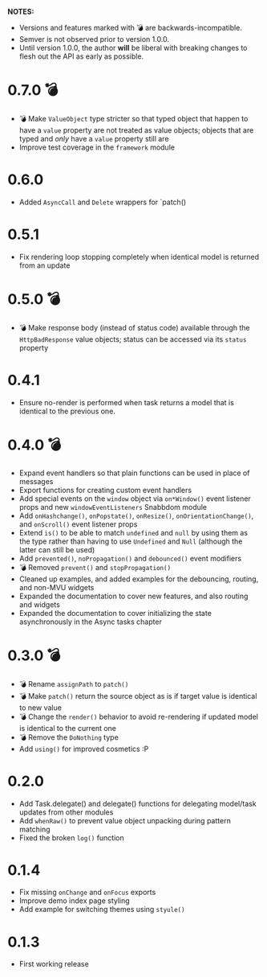 **NOTES:**

- Versions and features marked with 💣 are backwards-incompatible.
- Semver is not observed prior to version 1.0.0.
- Until version 1.0.0, the author **will** be liberal with breaking changes to
  flesh out the API as early as possible.
  
# 0.7.0 💣

- 💣 Make `ValueObject` type stricter so that typed object that happen to have 
  a `value` property are not treated as value objects; objects that are typed
  and *only* have a `value` property still are
- Improve test coverage in the `framework` module

# 0.6.0

- Added `AsyncCall` and `Delete` wrappers for `patch()

# 0.5.1

- Fix rendering loop stopping completely when identical model is returned from
  an update
 
# 0.5.0 💣

- 💣 Make response body (instead of status code) available through the
  `HttpBadResponse` value objects; status can be accessed via its `status`
  property

# 0.4.1

- Ensure no-render is performed when task returns a model that is identical to
  the previous one.

# 0.4.0 💣

- Expand event handlers so that plain functions can be used in place of messages
- Export functions for creating custom event handlers
- Add special events on the `window` object via `on*Window()` event listener
  props and new `windowEventListeners` Snabbdom module
- Add `onHashchange()`, `onPopstate()`, `onResize()`,
  `onOrientationChange()`, and `onScroll()` event listener props
- Extend `is()` to be able to match `undefined` and `null` by using them as the
  type rather than having to use `Undefined` and `Null` (although the latter can
  still be used)
- Add `prevented()`, `noPropagation()` and `debounced()` event modifiers
- 💣 Removed `prevent()` and `stopPropagation()`
- Cleaned up examples, and added examples for the debouncing, routing, and
  non-MVU widgets
- Expanded the documentation to cover new features, and also routing and widgets
- Expanded the documentation to cover initializing the state asynchronously in
  the Async tasks chapter

# 0.3.0 💣

- 💣 Rename `assignPath` to `patch()`
- 💣 Make `patch()` return the source object as is if target value is identical
  to new value
- 💣 Change the `render()` behavior to avoid re-rendering if updated model is
  identical to the current one
- 💣 Remove the `DoNothing` type
- Add `using()` for improved cosmetics :P

# 0.2.0

- Add Task.delegate() and delegate() functions for delegating model/task updates
  from other modules
- Add `whenRaw()` to prevent value object unpacking during pattern matching
- Fixed the broken `log()` function

# 0.1.4

- Fix missing `onChange` and `onFocus` exports
- Improve demo index page styling
- Add example for switching themes using `styule()`

# 0.1.3

- First working release
